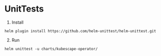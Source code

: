 # UnitTests

1. Install 
```
helm plugin install https://github.com/helm-unittest/helm-unittest.git
```
2. Run
```
helm unittest -u charts/kubescape-operator/
```
